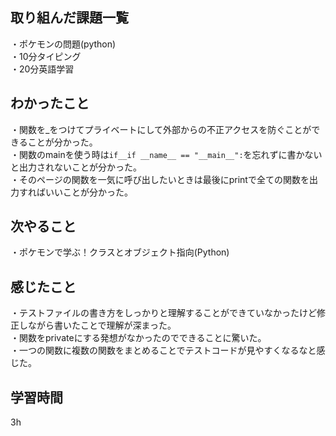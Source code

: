 ## 取り組んだ課題一覧
・ポケモンの問題(python)
<br>・10分タイピング
<br>・20分英語学習
## わかったこと
・関数を_をつけてプライベートにして外部からの不正アクセスを防ぐことができることが分かった。
<br>・関数のmainを使う時は```if__if __name__ == "__main__":```を忘れずに書かないと出力されないことが分かった。
<br>・そのページの関数を一気に呼び出したいときは最後にprintで全ての関数を出力すればいいことが分かった。
## 次やること
・ポケモンで学ぶ！クラスとオブジェクト指向(Python)

## 感じたこと
・テストファイルの書き方をしっかりと理解することができていなかったけど修正しながら書いたことで理解が深まった。
<br>・関数をprivateにする発想がなかったのでできることに驚いた。
<br>・一つの関数に複数の関数をまとめることでテストコードが見やすくなるなと感じた。
## 学習時間
3h
